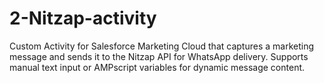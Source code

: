 # 2-Nitzap-activity
Custom Activity for Salesforce Marketing Cloud that captures a marketing message and sends it to the Nitzap API for WhatsApp delivery. Supports manual text input or AMPscript variables for dynamic message content.
